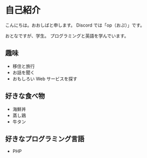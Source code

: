 # 自己紹介

こんにちは。おおしばと申します。
Discord では「op（おぷ）」です。

おとなですが、学生。
プログラミングと英語を学んでいます。

## 趣味

- 移住と旅行
- お話を聞く
- おもしろい Web サービスを探す

## 好きな食べ物

- 海鮮丼
- 蒸し鶏
- 牛タン

## 好きなプログラミング言語

- PHP
